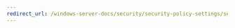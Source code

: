 ```yaml
---
redirect_url: /windows-server-docs/security/security-policy-settings/security-options/network-security-restrict-ntlm-outgoing-ntlm-traffic-to-remote-servers.md
---
```

